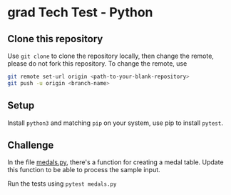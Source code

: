 # grad Tech Test - Python

## Clone this repository

Use `git clone` to clone the repository locally, then change the remote, please do not fork this repository. To change the remote, use

```bash
git remote set-url origin <path-to-your-blank-repository>
git push -u origin <branch-name>
```

## Setup

Install `python3` and matching `pip` on your system, use pip to install `pytest`.

## Challenge

In the file [medals.py](medals.py), there's a function for creating a medal table. Update this function to be able to process the sample input.

Run the tests using `pytest medals.py`

